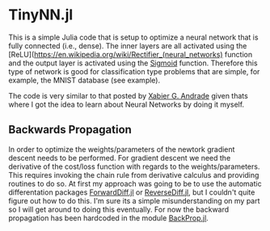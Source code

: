 # TinyNN.jl

This is a simple Julia code that is setup to optimize a neural network that is fully connected (i.e., dense). The inner layers are all activated using the [ReLU](https://en.wikipedia.org/wiki/Rectifier_(neural_networks) function and the output layer is activated using the [Sigmoid](https://en.wikipedia.org/wiki/Sigmoid_function) function. Therefore this type of network is good for classification type problems that are simple, for example, the MNIST database (see example).

The code is very similar to that posted by [Xabier G. Andrade](https://medium.com/datadriveninvestor/how-to-build-a-deep-neural-network-from-scratch-with-julia-862116a194c) given thats where I got the idea to learn about Neural Networks by doing it myself.

## Backwards Propagation

In order to optimize the weights/parameters of the newtork gradient descent needs to be performed. For gradient descent we need the derivative of the cost/loss function with regards to the weights/parameters. This requires invoking the chain rule from derivative calculus and providing routines to do so. At first my approach was going to be to use the automatic differentation packages [ForwardDiff.jl]() or [ReverseDiff.jl](), but I couldn't quite figure out how to do this. I'm sure its a simple misunderstanding on my part so I will get around to doing this eventually. For now the backward propagation has been hardcoded in the module [BackProp.jl](src/BackProp.jl). 